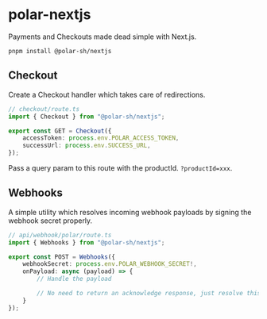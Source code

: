 # polar-nextjs

Payments and Checkouts made dead simple with Next.js.

`pnpm install @polar-sh/nextjs`

## Checkout

Create a Checkout handler which takes care of redirections.

```typescript
// checkout/route.ts
import { Checkout } from "@polar-sh/nextjs";

export const GET = Checkout({
	accessToken: process.env.POLAR_ACCESS_TOKEN,
	successUrl: process.env.SUCCESS_URL,
});
```

Pass a query param to this route with the productId. `?productId=xxx`.

## Webhooks

A simple utility which resolves incoming webhook payloads by signing the webhook secret properly.

```typescript
// api/webhook/polar/route.ts
import { Webhooks } from "@polar-sh/nextjs";

export const POST = Webhooks({
	webhookSecret: process.env.POLAR_WEBHOOK_SECRET!,
	onPayload: async (payload) => {
		// Handle the payload

        // No need to return an acknowledge response, just resolve this Promise
	}
});
```